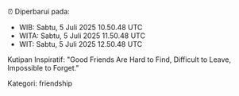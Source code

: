 ⏰ Diperbarui pada:
- WIB: Sabtu, 5 Juli 2025 10.50.48 UTC
- WITA: Sabtu, 5 Juli 2025 11.50.48 UTC
- WIT: Sabtu, 5 Juli 2025 12.50.48 UTC

Kutipan Inspiratif:
"Good Friends Are Hard to Find, Difficult to Leave, Impossible to Forget."


Kategori: friendship

